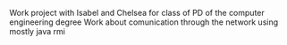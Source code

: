 Work project with Isabel and Chelsea for class of PD of the computer engineering degree
Work about comunication through the network using mostly java rmi
